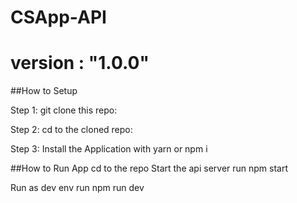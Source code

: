 # CSApp-API
# version : "1.0.0"

##How to Setup

Step 1: git clone this repo:

Step 2: cd to the cloned repo:

Step 3: Install the Application with yarn or npm i

##How to Run App
cd to the repo
Start the api server
run npm start

Run as dev env
run npm run dev
